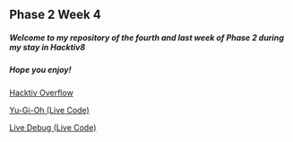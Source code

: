 ## Phase 2 Week 4

##### Welcome to my repository of the fourth and last week of Phase 2 during my stay in Hacktiv8

##### Hope you enjoy!



[Hacktiv Overflow](https://github.com/StrictlyRicky/Phase2-Week4/tree/master/hackvtivoverflow)

[Yu-Gi-Oh (Live Code)](https://github.com/StrictlyRicky/Phase2-Week4/tree/master/infinite-YuGiOh)

[Live Debug (Live Code)](https://github.com/StrictlyRicky/Phase2-Week4/tree/master/livedebug-infinitefox)


